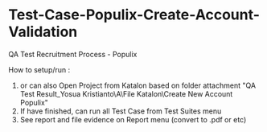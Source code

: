 # Test-Case-Populix-Create-Account-Validation
QA Test Recruitment Process - Populix

How to setup/run :
1. or can also Open Project from Katalon based on folder attachment "QA Test Result_Yosua Kristianto\A\File Katalon\Create New Account Populix"
2. If have finished, can run all Test Case from Test Suites menu
3. See report and file evidence on Report menu (convert to .pdf or etc)
